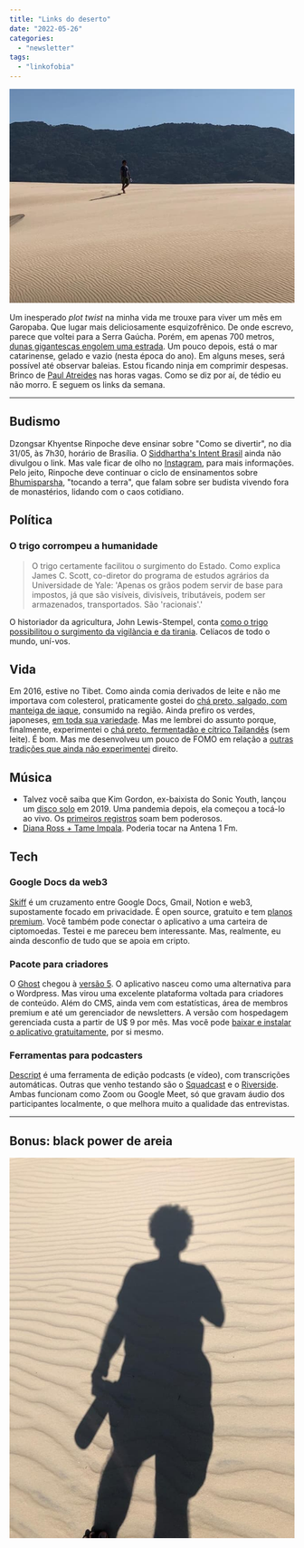 ```yaml
---
title: "Links do deserto"
date: "2022-05-26"
categories: 
  - "newsletter"
tags: 
  - "linkofobia"
---
```


![eduf_duna(1).jpg](images/88a2c3df-285a-4d0d-8a29-f92fb0585852.jpg)

Um inesperado _plot twist_ na minha vida me trouxe para viver um mês em Garopaba. Que lugar mais deliciosamente esquizofrênico. De onde escrevo, parece que voltei para a Serra Gaúcha. Porém, em apenas 700 metros, [dunas gigantescas engolem uma estrada](https://www.tripadvisor.com/Attraction_Review-g303577-d2402563-Reviews-Dunas_do_Ouvidor_e_do_Siriu-Garopaba_State_of_Santa_Catarina.html). Um pouco depois, está o mar catarinense, gelado e vazio (nesta época do ano). Em alguns meses, será possível até observar baleias. Estou ficando ninja em comprimir despesas. Brinco de [Paul Atreides](https://en.wikipedia.org/wiki/Paul_Atreides) nas horas vagas. Como se diz por aí, de tédio eu não morro. E seguem os links da semana.

* * *

## Budismo

Dzongsar Khyentse Rinpoche deve ensinar sobre "Como se divertir", no dia 31/05, às 7h30, horário de Brasília. O [Siddhartha's Intent Brasil](https://www.instagram.com/siddharthasintentbrasil/) ainda não divulgou o link. Mas vale ficar de olho no [Instagram](https://www.instagram.com/siddharthasintentbrasil/), para mais informações. Pelo jeito, Rinpoche deve continuar o ciclo de ensinamentos sobre [Bhumisparsha](https://siddharthasintent.in/bhumisparsha/), "tocando a terra", que falam sobre ser budista vivendo fora de monastérios, lidando com o caos cotidiano.

## Política

### O trigo corrompeu a humanidade

> O trigo certamente facilitou o surgimento do Estado. Como explica James C. Scott, co-diretor do programa de estudos agrários da Universidade de Yale: 'Apenas os grãos podem servir de base para impostos, já que são visíveis, divisíveis, tributáveis, podem ser armazenados, transportados. São 'racionais'.'

O historiador da agricultura, John Lewis-Stempel, conta [como o trigo possibilitou o surgimento da vigilància e da tirania](https://unherd.com/2022/03/wheat-has-corrupted-humanity/). Celíacos de todo o mundo, uní-vos.

## Vida

Em 2016, estive no Tibet. Como ainda comia derivados de leite e não me importava com colesterol, praticamente gostei do [chá preto, salgado, com manteiga de iaque](https://www.youtube.com/watch?v=blT7JeeaCIs), consumido na região. Ainda prefiro os verdes, japoneses, [em toda sua variedade](https://www.youtube.com/watch?v=0XtC8PnqE7s). Mas me lembrei do assunto porque, finalmente, experimentei o [chá preto, fermentadão e cítrico Tailandês](https://www.youtube.com/watch?v=WqbLc_6D-sA) (sem leite). É bom. Mas me desenvolveu um pouco de FOMO em relação a [outras tradições que ainda não experimentei](https://www.youtube.com/watch?v=ZgvO--dGLjY) direito.

## Música

- Talvez você saiba que Kim Gordon, ex-baixista do Sonic Youth, lançou um [disco solo](https://www.youtube.com/watch?v=TJl_9a6dp4g&list=PLZqsyBiYZFQ2Ju3zozDjDehsj-ZpzC7cX) em 2019. Uma pandemia depois, ela começou a tocá-lo ao vivo. Os [primeiros registros](https://www.youtube.com/watch?v=UlR0-aTjc7M) soam bem poderosos.
- [Diana Ross + Tame Impala](https://www.youtube.com/watch?v=jv8rtXBJxM4). Poderia tocar na Antena 1 Fm.

## Tech

### Google Docs da web3

[Skiff](https://skiff.com/) é um cruzamento entre Google Docs, Gmail, Notion e web3, supostamente focado em privacidade. É open source, gratuito e tem [planos premium](https://skiff.com/individual-plans). Você também pode conectar o aplicativo a uma carteira de ciptomoedas. Testei e me pareceu bem interessante. Mas, realmente, eu ainda desconfio de tudo que se apoia em cripto.

### Pacote para criadores

O [Ghost](https://ghost.org/) chegou à [versão 5](https://ghost.org/changelog/5/). O aplicativo nasceu como uma alternativa para o Wordpress. Mas virou uma excelente plataforma voltada para criadores de conteúdo. Além do CMS, ainda vem com estatísticas, área de membros premium e até um gerenciador de newsletters. A versão com hospedagem gerenciada custa a partir de U$ 9 por mês. Mas você pode [baixar e instalar o aplicativo gratuitamente](https://ghost.org/docs/install/), por si mesmo.

### Ferramentas para podcasters

[Descript](https://www.descript.com) é uma ferramenta de edição podcasts (e vídeo), com transcrições automáticas. Outras que venho testando são o [Squadcast](https://squadcast.fm/) e o [Riverside](https://riverside.fm/). Ambas funcionam como Zoom ou Google Meet, só que gravam áudio dos participantes localmente, o que melhora muito a qualidade das entrevistas.

* * *

## Bonus: black power de areia

![eduf_duna_sombra(1).jpg](images/b54196cc-60d2-40cd-ac1d-4d34a7e729e9.jpg)
